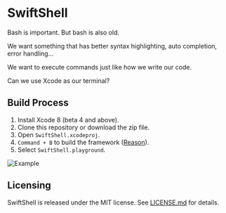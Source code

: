 # SwiftShell

Bash is important. But bash is also old.

We want something that has better syntax highlighting, auto completion, error handling...

We want to execute commands just like how we write our code.

Can we use Xcode as our terminal?

## Build Process

1. Install Xcode 8 (beta 4 and above).
2. Clone this repository or download the zip file.
3. Open `SwiftShell.xcodeproj`.
4. `Command + B` to build the framework ([Reason](https://developer.apple.com/library/ios/recipes/Playground_Help/Chapters/ImportFramework.html)).
5. Select `SwiftShell.playground`.

![Example](https://cloud.githubusercontent.com/assets/3337361/17514176/bf2654c6-5e63-11e6-94bb-7f26bc151753.png)

## Licensing

SwiftShell is released under the MIT license. See [LICENSE.md](LICENSE.md) for details.
